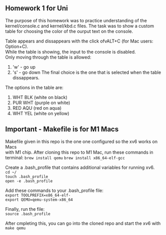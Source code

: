## Homework 1 for Uni
The purpose of this homework was to practice understanding of the <br>
kernel/console.c and kernel/kbd.c files. The task was to show a custom <br>
table for choosing the color of the ourput text on the console.

Table appears and dissappears with the click ofvALT+C (for Mac users: Option+C). <br>
While the table is showing, the input to the console is disabled. <br>
Only moving through the table is allowed:
1. 'w' - go up
2. 's' - go down
The final choice is the one that is selected when the table dissappears.

The options in the table are:
1. WHT BLK (white on black)
2. PUR WHT (purple on white)
3. RED AQU (red on aqua)
4. WHT YEL (white on yellow)

## Important - Makefile is for M1 Macs
Makefile given in this repo is the one one configured so the xv6 works on Macs <br> 
with M1 chip. After cloning this repo to M1 Mac, run these commands in terminal:
`brew install qemu`
`brew install x86_64-elf-gcc`

Create a .bash_profile that contains additional variables for running xv6. <br>
`cd ~/` <br>
`touch .bash_profile` <br>
`open -e .bash_profile` 

Add these commands to your .bash_profile file: <br>
`export TOOLPREFIX=x86_64-elf- ` <br>
`export QEMU=qemu-system-x86_64`

Finally, run the file: <br>
`source .bash_profile`

After cmpleting this, you can go into the cloned repo and start the xv6 with <br>
`make qemu`